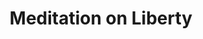 ---
pid: CH654
title: Meditation on Liberty
location_transcription: City Hall Park Way
zipcode: 
outside_phl: 
neighborhood: 
age: '56'
age_range: 50-59
instagram: 
image_file_name: CH_654.jpg
proposal_transcription: Liberty Bell with the Constitution Roll
topic: History
topic_summary: '0'
type: Other No Form
keywords_other: Liberty Bell; Constitution
credit: Augusto Behrens
image_labels: 
twitter: 
facebook: 
permalink: "/monuments/ch654/"
layout: item-page
---